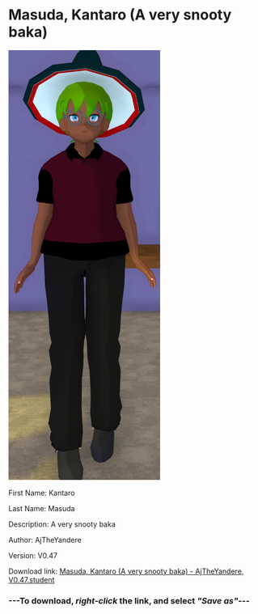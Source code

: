 # Masuda, Kantaro (A very snooty baka)

<img src="https://raw.githubusercontent.com/Arbiter1223/Daigaku-Gurashi-Custom-Students/master/Students/Files/Masuda%2C%20Kantaro%20(A%20very%20snooty%20baka).png" title="Masuda, Kantaro (A very snooty baka) - AjTheYandere, V0.47">

First Name: Kantaro

Last Name: Masuda

Description: A very snooty baka

Author: AjTheYandere

Version: V0.47

Download link: <a href="https://raw.githubusercontent.com/Arbiter1223/Daigaku-Gurashi-Custom-Students/master/Students/Files/Masuda%2C%20Kantaro%20(A%20very%20snooty%20baka)%20-%20AjTheYandere%2C%20V0.47.student">Masuda, Kantaro (A very snooty baka) - AjTheYandere, V0.47.student</a>

### ---**To download, _right-click_ the link, and select _"Save as"_**---
